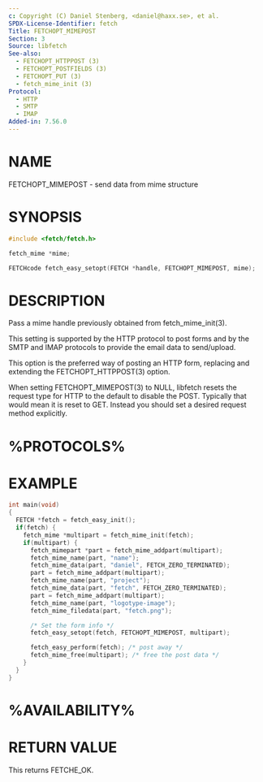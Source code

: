 ```yaml
---
c: Copyright (C) Daniel Stenberg, <daniel@haxx.se>, et al.
SPDX-License-Identifier: fetch
Title: FETCHOPT_MIMEPOST
Section: 3
Source: libfetch
See-also:
  - FETCHOPT_HTTPPOST (3)
  - FETCHOPT_POSTFIELDS (3)
  - FETCHOPT_PUT (3)
  - fetch_mime_init (3)
Protocol:
  - HTTP
  - SMTP
  - IMAP
Added-in: 7.56.0
---
```


# NAME

FETCHOPT_MIMEPOST - send data from mime structure

# SYNOPSIS

~~~c
#include <fetch/fetch.h>

fetch_mime *mime;

FETCHcode fetch_easy_setopt(FETCH *handle, FETCHOPT_MIMEPOST, mime);
~~~

# DESCRIPTION

Pass a mime handle previously obtained from fetch_mime_init(3).

This setting is supported by the HTTP protocol to post forms and by the
SMTP and IMAP protocols to provide the email data to send/upload.

This option is the preferred way of posting an HTTP form, replacing and
extending the FETCHOPT_HTTPPOST(3) option.

When setting FETCHOPT_MIMEPOST(3) to NULL, libfetch resets the request
type for HTTP to the default to disable the POST. Typically that would mean it
is reset to GET. Instead you should set a desired request method explicitly.

# %PROTOCOLS%

# EXAMPLE

~~~c
int main(void)
{
  FETCH *fetch = fetch_easy_init();
  if(fetch) {
    fetch_mime *multipart = fetch_mime_init(fetch);
    if(multipart) {
      fetch_mimepart *part = fetch_mime_addpart(multipart);
      fetch_mime_name(part, "name");
      fetch_mime_data(part, "daniel", FETCH_ZERO_TERMINATED);
      part = fetch_mime_addpart(multipart);
      fetch_mime_name(part, "project");
      fetch_mime_data(part, "fetch", FETCH_ZERO_TERMINATED);
      part = fetch_mime_addpart(multipart);
      fetch_mime_name(part, "logotype-image");
      fetch_mime_filedata(part, "fetch.png");

      /* Set the form info */
      fetch_easy_setopt(fetch, FETCHOPT_MIMEPOST, multipart);

      fetch_easy_perform(fetch); /* post away */
      fetch_mime_free(multipart); /* free the post data */
    }
  }
}
~~~

# %AVAILABILITY%

# RETURN VALUE

This returns FETCHE_OK.
